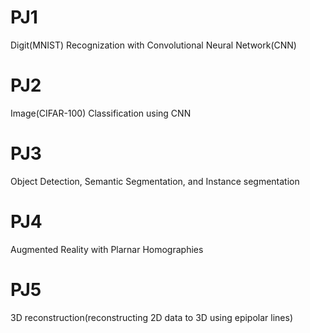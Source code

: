 # PJ1
Digit(MNIST) Recognization with Convolutional Neural Network(CNN)
# PJ2
Image(CIFAR-100) Classification using CNN
# PJ3
Object Detection, Semantic Segmentation, and Instance segmentation
# PJ4
Augmented Reality with Plarnar Homographies
# PJ5
3D reconstruction(reconstructing 2D data to 3D using epipolar lines)

